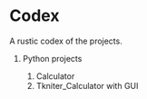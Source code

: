# Codex
A rustic codex of the projects.
<ol>
<li>Python projects</li>
        <ol>
            <li>Calculator</li>
            <li>Tkniter_Calculator with GUI</li>
        </ol>
<!--<li>Web Development projects</li>
    <ol>
        <li>   </li>
        <li>   </li>
    </ol>
-->
</ol>
